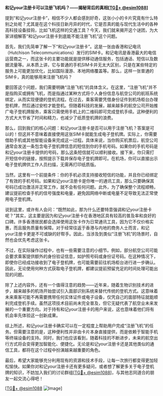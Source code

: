 **和记your注册卡可以注册飞机吗？——揭秘背后的真相[[TG💪+ @esim1088](https://t.me/s/esim1088)]**

提到“和记your注册卡”，相信不少人都会感到好奇，这张小小的卡片究竟有什么特别之处呢？尤其是在这个科技日新月异的时代，它是否真的能与现代生活中的各种高科技设备挂钩，比如飞机这样的交通工具？今天，我们就来揭开这个谜团，为大家详细解答“和记your注册卡到底能不能注册飞机”这个问题。

首先，我们先简单了解一下“和记your注册卡”。这是一张由香港和记电讯（Hutchison Telecommunications）发行的SIM卡。和记电讯是香港最大的电信运营商之一，而这张卡的主要功能就是提供移动通信服务，包括通话、短信以及数据流量等。从本质上讲，它与普通的手机SIM卡并无太大区别，只是在某些特定的服务上可能更加优化，比如国际漫游、本地网络覆盖等。那么，这样一张普通的SIM卡，真的能够用来注册飞机吗？

要回答这个问题，我们需要明确“注册飞机”的具体含义。在这里，“注册飞机”并不是指购买或拥有飞机，而是指通过某种方式将个人身份信息与航空公司的航班系统绑定，从而实现便捷的登机流程。在过去，乘客需要凭借身份证件到机场柜台办理登机牌，然后通过安检才能登机。但随着科技的发展，越来越多的航空公司开始推广电子登机牌服务，乘客只需使用手机上的二维码即可完成登机手续。这种便利的方式大大节省了时间和精力，也减少了纸质登机牌的浪费。

那么，回到我们的核心问题：和记your注册卡是否可以用于注册飞机？答案是可以的！但这并不意味着直接使用这张SIM卡就能生成电子登机牌。实际上，你需要借助手机或其他智能设备来完成这一过程。具体来说，当你购买机票后，航空公司通常会发送一条包含电子登机牌信息的短信到你的手机号码。如果你的手机号码是和记your注册卡提供的号码，那么这条短信就可以顺利接收。接下来，你只需打开短信中的链接，按照提示下载并保存电子登机牌即可。在机场，你可以直接出示电子登机牌供工作人员扫描，无需再打印纸质版。

当然，这里有一个前提条件：你的手机必须支持接收短信的功能，并且你已经绑定了有效的手机号码。如果和记your注册卡是你唯一的通讯工具，那么只要确保其号码已成功激活并正常工作，就不会有任何问题。此外，为了确保整个流程顺畅，建议提前检查手机的信号强度和电量，避免因网络中断或电量不足导致无法正常使用电子登机牌。

说到这里，或许有人会问：“既然如此，那为什么还要特意强调和记your注册卡呢？”其实，这主要是因为和记your注册卡在香港地区具有较高的普及率和良好的口碑。许多香港居民都会选择使用这张卡作为日常通讯工具，因为它不仅价格实惠，而且服务质量有保障。对于经常往返于香港与内地的商务人士而言，和记your注册卡更是不可或缺的好帮手。因此，当涉及到类似“注册飞机”的场景时，自然也会优先考虑这张卡。

不过，在实际操作过程中，也有一些需要注意的小细节。例如，部分航空公司可能会要求乘客提供额外的身份验证信息，如护照号码或身份证号码。在这种情况下，即使你已经成功接收到了电子登机牌，也可能需要前往机场柜台进行进一步确认。因此，无论使用何种方式获取电子登机牌，都建议提前预留充足的时间处理可能出现的问题。

除了上述内容外，还有一个值得注意的趋势——近年来，随着生物识别技术的进步，越来越多的机场开始尝试引入面部识别系统来替代传统的登机方式。这意味着未来乘客可能不再需要携带任何实体证件或电子设备，仅凭自己的面部特征就能顺利完成登机手续。虽然这项技术目前尚未完全普及，但它无疑代表了航空业未来发展的一个重要方向。对于持有和记your注册卡的用户来说，这也意味着他们将有机会率先体验这一创新成果。

综上所述，和记your注册卡确实可以在一定程度上帮助用户完成“注册飞机”的任务。但需要注意的是，这种便利性并非由卡片本身直接提供，而是依赖于智能手机等终端设备的支持。同时，我们也应该看到，随着科技的不断进步，未来的航空出行方式将会变得更加智能化、便捷化。无论是和记your注册卡还是其他类似的通信工具，都将在这个过程中扮演越来越重要的角色。

最后，希望大家能够充分利用现有的资源和技术手段，让每一次旅行都变得更加轻松愉快。如果你对和记your注册卡还有更多疑问，或者想了解更多关于电子登机牌的知识，不妨加入我们的讨论群组[[TG💪+ @esim1088](https://t.me/s/esim1088)]，与其他志同道合的朋友一起交流心得吧！

[[TG💪+ @esim1088](https://t.me/s/esim1088) ![Image](https://i.postimg.cc/4NQfJmqS/Snipaste-2025-05-13-00-14-12.png)]